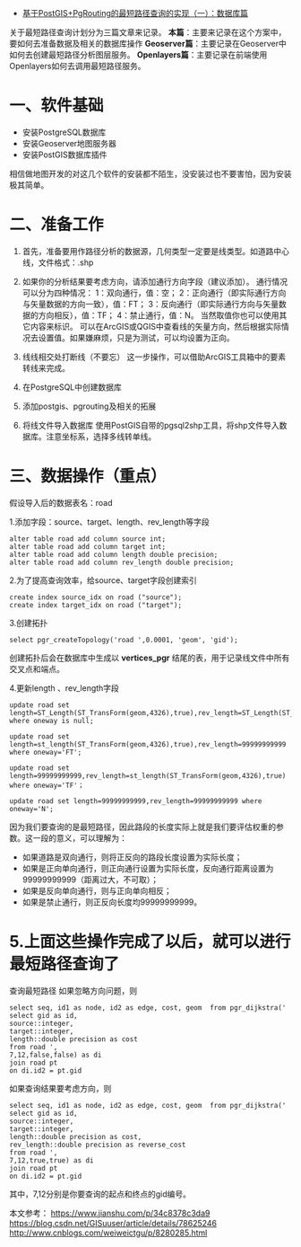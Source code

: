 - [基于PostGIS+PgRouting的最短路径查询的实现（一）：数据库篇](https://blog.csdn.net/u012413551/article/details/85084961)

关于最短路径查询计划分为三篇文章来记录。
 **本篇**：主要来记录在这个方案中，要如何去准备数据及相关的数据库操作
 **Geoserver篇**：主要记录在Geoserver中如何去创建最短路径分析图层服务。
 **Openlayers篇**：主要记录在前端使用Openlayers如何去调用最短路径服务。

# 一、软件基础

- 安装PostgreSQL数据库
- 安装Geoserver地图服务器
- 安装PostGIS数据库插件

相信做地图开发的对这几个软件的安装都不陌生，没安装过也不要害怕，因为安装极其简单。

# 二、准备工作

1. 首先，准备要用作路径分析的数据源，几何类型一定要是线类型。如道路中心线，文件格式：.shp

2. 如果你的分析结果要考虑方向，请添加通行方向字段（建议添加）。
   通行情况可以分为四种情况：
   1：双向通行，值：空；
   2：正向通行（即实际通行方向与矢量数据的方向一致），值：FT；
   3：反向通行（即实际通行方向与矢量数据的方向相反），值：TF；
   4：禁止通行，值：N。
   当然取值你也可以使用其它内容来标识。
   可以在ArcGIS或QGIS中查看线的矢量方向，然后根据实际情况去设置值。如果嫌麻烦，只是为测试，可以均设置为正向。

3. 线线相交处打断线（不要忘）
   这一步操作，可以借助ArcGIS工具箱中的要素转线来完成。

4. 在PostgreSQL中创建数据库

5. 添加postgis、pgrouting及相关的拓展

6. 将线文件导入数据库
   使用PostGIS自带的pgsql2shp工具，将shp文件导入数据库。注意坐标系，选择多线转单线。

# 三、数据操作（重点）

假设导入后的数据表名：road

1.添加字段：source、target、length、rev_length等字段

```plsql
alter table road add column source int;
alter table road add column target int;
alter table road add column length double precision;
alter table road add column rev_length double precision;
```

2.为了提高查询效率，给source、target字段创建索引

```plsql
create index source_idx on road ("source");
create index target_idx on road ("target");
```

3.创建拓扑

```plsql
select pgr_createTopology('road ',0.0001, 'geom', 'gid');
```

创建拓扑后会在数据库中生成以 **vertices_pgr** 结尾的表，用于记录线文件中所有交叉点和端点。

4.更新length 、rev_length字段

```plsql
update road set length=ST_Length(ST_TransForm(geom,4326),true),rev_length=ST_Length(ST_TransForm(geom,4326),true) where oneway is null;

update road set length=st_length(ST_TransForm(geom,4326),true),rev_length=99999999999 where oneway='FT';

update road set length=99999999999,rev_length=st_length(ST_TransForm(geom,4326),true) where oneway='TF'；

update road set length=99999999999,rev_length=99999999999 where oneway='N';
```

因为我们要查询的是最短路径，因此路段的长度实际上就是我们要评估权重的参数。这一段的意义，可以理解为：

- 如果道路是双向通行，则将正反向的路段长度设置为实际长度；
- 如果是正向单向通行，则正向通行设置为实际长度，反向通行距离设置为99999999999（距离过大，不可取）；
- 如果是反向单向通行，则与正向单向相反；
- 如果是禁止通行，则正反向长度均99999999999。

# 5.上面这些操作完成了以后，就可以进行最短路径查询了

查询最短路径
如果忽略方向问题，则

```plsql
select seq, id1 as node, id2 as edge, cost, geom  from pgr_dijkstra('
select gid as id,
source::integer,
target::integer,
length::double precision as cost
from road ',
7,12,false,false) as di
join road pt
on di.id2 = pt.gid
```

如果查询结果要考虑方向，则

```plsql
select seq, id1 as node, id2 as edge, cost, geom  from pgr_dijkstra('
select gid as id,
source::integer,
target::integer,
length::double precision as cost,
rev_length::double precision as reverse_cost
from road ',
7,12,true,true) as di
join road pt
on di.id2 = pt.gid
```

其中，7,12分别是你要查询的起点和终点的gid编号。

本文参考：
https://www.jianshu.com/p/34c8378c3da9
https://blog.csdn.net/GISuuser/article/details/78625246
http://www.cnblogs.com/weiweictgu/p/8280285.html